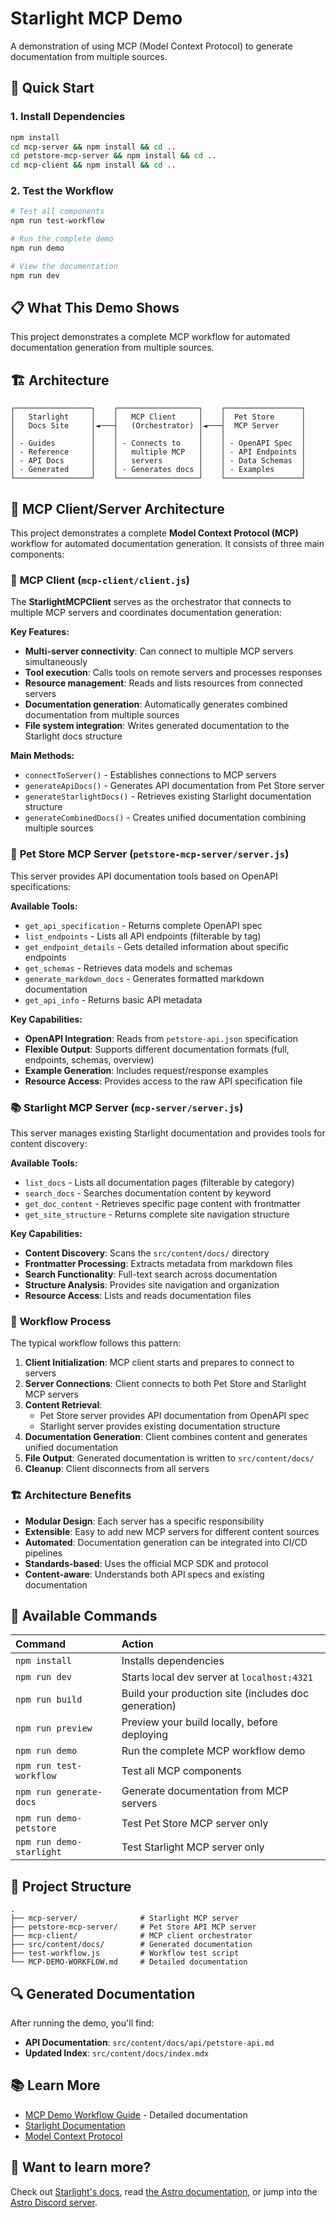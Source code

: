# Starlight MCP Demo

A demonstration of using MCP (Model Context Protocol) to generate documentation from multiple sources.

## 🚀 Quick Start

### 1. Install Dependencies

```bash
npm install
cd mcp-server && npm install && cd ..
cd petstore-mcp-server && npm install && cd ..
cd mcp-client && npm install && cd ..
```

### 2. Test the Workflow

```bash
# Test all components
npm run test-workflow

# Run the complete demo
npm run demo

# View the documentation
npm run dev
```

## 📋 What This Demo Shows

This project demonstrates a complete MCP workflow for automated documentation generation from multiple sources.

## 🏗️ Architecture

```
┌─────────────────┐    ┌──────────────────┐    ┌─────────────────┐
│   Starlight     │    │   MCP Client     │    │  Pet Store      │
│   Docs Site     │◄───┤   (Orchestrator) │◄───┤  MCP Server     │
│                 │    │                  │    │                 │
│ - Guides        │    │ - Connects to    │    │ - OpenAPI Spec  │
│ - Reference     │    │   multiple MCP   │    │ - API Endpoints │
│ - API Docs      │    │   servers        │    │ - Data Schemas  │
│ - Generated     │    │ - Generates docs │    │ - Examples      │
└─────────────────┘    └──────────────────┘    └─────────────────┘
```

## 🔧 MCP Client/Server Architecture

This project demonstrates a complete **Model Context Protocol (MCP)** workflow for automated documentation generation. It consists of three main components:

### 🎯 **MCP Client** (`mcp-client/client.js`)

The **StarlightMCPClient** serves as the orchestrator that connects to multiple MCP servers and coordinates documentation generation:

**Key Features:**
- **Multi-server connectivity**: Can connect to multiple MCP servers simultaneously
- **Tool execution**: Calls tools on remote servers and processes responses
- **Resource management**: Reads and lists resources from connected servers
- **Documentation generation**: Automatically generates combined documentation from multiple sources
- **File system integration**: Writes generated documentation to the Starlight docs structure

**Main Methods:**
- `connectToServer()` - Establishes connections to MCP servers
- `generateApiDocs()` - Generates API documentation from Pet Store server
- `generateStarlightDocs()` - Retrieves existing Starlight documentation structure
- `generateCombinedDocs()` - Creates unified documentation combining multiple sources

### 🏪 **Pet Store MCP Server** (`petstore-mcp-server/server.js`)

This server provides API documentation tools based on OpenAPI specifications:

**Available Tools:**
- `get_api_specification` - Returns complete OpenAPI spec
- `list_endpoints` - Lists all API endpoints (filterable by tag)
- `get_endpoint_details` - Gets detailed information about specific endpoints
- `get_schemas` - Retrieves data models and schemas
- `generate_markdown_docs` - Generates formatted markdown documentation
- `get_api_info` - Returns basic API metadata

**Key Capabilities:**
- **OpenAPI Integration**: Reads from `petstore-api.json` specification
- **Flexible Output**: Supports different documentation formats (full, endpoints, schemas, overview)
- **Example Generation**: Includes request/response examples
- **Resource Access**: Provides access to the raw API specification file

### 📚 **Starlight MCP Server** (`mcp-server/server.js`)

This server manages existing Starlight documentation and provides tools for content discovery:

**Available Tools:**
- `list_docs` - Lists all documentation pages (filterable by category)
- `search_docs` - Searches documentation content by keyword
- `get_doc_content` - Retrieves specific page content with frontmatter
- `get_site_structure` - Returns complete site navigation structure

**Key Capabilities:**
- **Content Discovery**: Scans the `src/content/docs/` directory
- **Frontmatter Processing**: Extracts metadata from markdown files
- **Search Functionality**: Full-text search across documentation
- **Structure Analysis**: Provides site navigation and organization
- **Resource Access**: Lists and reads documentation files

### 🔄 **Workflow Process**

The typical workflow follows this pattern:

1. **Client Initialization**: MCP client starts and prepares to connect to servers
2. **Server Connections**: Client connects to both Pet Store and Starlight MCP servers
3. **Content Retrieval**: 
   - Pet Store server provides API documentation from OpenAPI spec
   - Starlight server provides existing documentation structure
4. **Documentation Generation**: Client combines content and generates unified documentation
5. **File Output**: Generated documentation is written to `src/content/docs/`
6. **Cleanup**: Client disconnects from all servers

### 🏗️ **Architecture Benefits**

- **Modular Design**: Each server has a specific responsibility
- **Extensible**: Easy to add new MCP servers for different content sources
- **Automated**: Documentation generation can be integrated into CI/CD pipelines
- **Standards-based**: Uses the official MCP SDK and protocol
- **Content-aware**: Understands both API specs and existing documentation

## 🧞 Available Commands

| Command                   | Action                                           |
| :------------------------ | :----------------------------------------------- |
| `npm install`             | Installs dependencies                            |
| `npm run dev`             | Starts local dev server at `localhost:4321`      |
| `npm run build`           | Build your production site (includes doc generation) |
| `npm run preview`         | Preview your build locally, before deploying     |
| `npm run demo`            | Run the complete MCP workflow demo               |
| `npm run test-workflow`   | Test all MCP components                          |
| `npm run generate-docs`   | Generate documentation from MCP servers          |
| `npm run demo-petstore`   | Test Pet Store MCP server only                   |
| `npm run demo-starlight`  | Test Starlight MCP server only                   |

## 📁 Project Structure

```
.
├── mcp-server/              # Starlight MCP server
├── petstore-mcp-server/     # Pet Store API MCP server
├── mcp-client/              # MCP client orchestrator
├── src/content/docs/        # Generated documentation
├── test-workflow.js         # Workflow test script
└── MCP-DEMO-WORKFLOW.md     # Detailed documentation
```

## 🔍 Generated Documentation

After running the demo, you'll find:

- **API Documentation**: `src/content/docs/api/petstore-api.md`
- **Updated Index**: `src/content/docs/index.mdx`

## 📚 Learn More

- [MCP Demo Workflow Guide](MCP-DEMO-WORKFLOW.md) - Detailed documentation
- [Starlight Documentation](https://starlight.astro.build/)
- [Model Context Protocol](https://modelcontextprotocol.io/)

## 👀 Want to learn more?

Check out [Starlight's docs](https://starlight.astro.build/), read [the Astro documentation](https://docs.astro.build), or jump into the [Astro Discord server](https://astro.build/chat).
